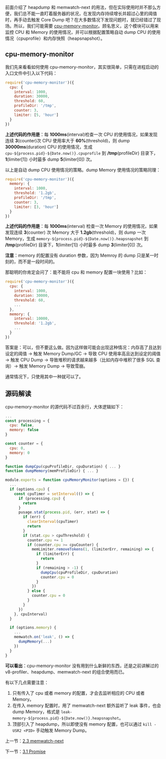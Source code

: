 前面介绍了 heapdump 和 memwatch-next 的用法，但在实际使用时并不那么方便，我们总不能一直盯着服务器的状况，在发现内存持续增长并超过心里的阈值时，再手动去触发 Core Dump 吧？在大多数情况下发现问题时，就已经错过了现场。所以，我们可能需要 [cpu-memory-monitor](https://github.com/nswbmw/cpu-memory-monitor)。顾名思义，这个模块可以用来监控 CPU 和 Memory 的使用情况，并可以根据配置策略自动 dump CPU 的使用情况（cpuprofile）和内存快照（heapsnapshot）。

## cpu-memory-monitor

我们先来看看如何使用 cpu-memory-monitor，其实很简单，只需在进程启动的入口文件中引入以下代码：

```js
require('cpu-memory-monitor')({
  cpu: {
    interval: 1000,
    duration: 30000,
    threshold: 60,
    profileDir: '/tmp',
    counter: 3,
    limiter: [5, 'hour']
  }
})
```

**上述代码的作用是**：每 **1000ms**(interval)检查一次 CPU 的使用情况，如果发现连续 **3**(counter)次 CPU 使用率大于 **60%**(threshold)，则 dump **30000ms**(duration) CPU 的使用情况，生成 `cpu-${process.pid}-${Date.now()}.cpuprofile` 到 **/tmp**(profileDir) 目录下，**1**(limiter[1]) 小时最多 dump **5**(limiter[0]) 次。

以上是自动 dump CPU 使用情况的策略。dump Memory 使用情况的策略同理：

```js
require('cpu-memory-monitor')({
  memory: {
    interval: 1000,
    threshold: '1.2gb',
    profileDir: '/tmp',
    counter: 3,
    limiter: [3, 'hour']
  }
})
```

**上述代码的作用是**：每 **1000ms**(interval) 检查一次 Memory 的使用情况，如果发现连续 **3**(counter) 次 Memory 大于 **1.2gb**(threshold)，则 dump 一次 Memory，生成 `memory-${process.pid}-${Date.now()}.heapsnapshot` 到 **/tmp**(profileDir) 目录下，**1**(limiter[1]) 小时最多 dump **3**(limiter[0]) 次。

**注意**：memory 的配置没有 duration 参数，因为 Memroy 的 dump 只是某一时刻的，而不是一段时间的。

那聪明的你肯定会问了：能不能将 cpu 和 memory 配置一块使用？比如：

```js
require('cpu-memory-monitor')({
  cpu: {
    interval: 1000,
    duration: 30000,
    threshold: 60,
    ...
  },
  memory: {
    interval: 10000,
    threshold: '1.2gb',
    ...
  }
})
```

答案是：可以，但不要这么做。因为这样做可能会出现这种情况：内存高了且达到设定的阈值 -> 触发 Memory Dump/GC -> 导致 CPU 使用率高且达到设定的阈值 -> 触发 CPU Dump -> 导致堆积的请求越来越多（比如内存中堆积了很多 SQL 查询）-> 触发 Memory Dump -> 导致雪崩。

通常情况下，只使用其中一种就可以了。

## 源码解读

cpu-memory-monitor 的源代码不过百余行，大体逻辑如下：

```js
...
const processing = {
  cpu: false,
  memory: false
}

const counter = {
  cpu: 0,
  memory: 0
}

function dumpCpu(cpuProfileDir, cpuDuration) { ... }
function dumpMemory(memProfileDir) { ... }

module.exports = function cpuMemoryMonitor(options = {}) {
  ...
  if (options.cpu) {
    const cpuTimer = setInterval(() => {
      if (processing.cpu) {
        return
      }
      pusage.stat(process.pid, (err, stat) => {
        if (err) {
          clearInterval(cpuTimer)
          return
        }
        if (stat.cpu > cpuThreshold) {
          counter.cpu += 1
          if (counter.cpu >= cpuCounter) {
            memLimiter.removeTokens(1, (limiterErr, remaining) => {
              if (limiterErr) {
                return
              }
              if (remaining > -1) {
                dumpCpu(cpuProfileDir, cpuDuration)
                counter.cpu = 0
              }
            })
          } else {
            counter.cpu = 0
          }
        }
      })
    }, cpuInterval)
  }

  if (options.memory) {
    ...
    memwatch.on('leak', () => {
      dumpMemory(...)
    })
  }
}
```

**可以看出**：cpu-memory-monitor 没有用到什么新鲜的东西，还是之前讲解过的 v8-profiler、heapdump、memwatch-next 的组合使用而已。

有以下几点需要注意：

1. 只有传入了 cpu 或者 memory 的配置，才会去监听相应的 CPU 或者 Memory。
2. 在传入 memory 配置时，用了 memwatch-next 额外监听了 leak 事件，也会 dump Memory，格式是 `leak-memory-${process.pid}-${Date.now()}.heapsnapshot`。
3. 顶部引入了 heapdump，所以即使没有 memory 配置，也可以通过  `kill -USR2 <PID>` 手动触发 Memory Dump。

上一节：[2.3 memwatch-next](https://github.com/nswbmw/node-in-debugging/blob/master/2.3%20memwatch-next.md)

下一节：[3.1 Promise](https://github.com/nswbmw/node-in-debugging/blob/master/3.1%20Promise.md)
